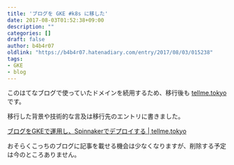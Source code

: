 ```yaml
---
title: 'ブログを GKE #k8s に移した'
date: 2017-08-03T01:52:38+09:00
description: ""
categories: []
draft: false
author: b4b4r07
oldlink: "https://b4b4r07.hatenadiary.com/entry/2017/08/03/015238"
tags:
- GKE
- blog
---
```


このはてなブログで使っていたドメインを続用するため、移行後も [tellme.tokyo](https://tellme.tokyo) です。

移行した背景や技術的な言及は移行先のエントリに書きました。

[ブログをGKEで運用し、Spinnakerでデプロイする | tellme.tokyo](https://tellme.tokyo/post/2017/07/30/blog-on-gke-deployed-by-spinnaker/)

おそらくこっちのブログに記事を載せる機会は少なくなりますが、削除する予定は今のところありません。
